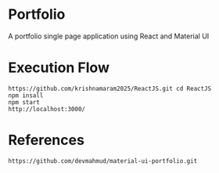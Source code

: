 # Portfolio

A portfolio single page application using React and Material UI

# Execution Flow
```
https://github.com/krishnamaram2025/ReactJS.git cd ReactJS
npm insall
npm start
http://localhost:3000/
```
# References
```
https://github.com/devmahmud/material-ui-portfolio.git
```
